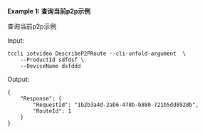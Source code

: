 **Example 1: 查询当前p2p示例**

查询当前p2p示例

Input: 

```
tccli iotvideo DescribeP2PRoute --cli-unfold-argument  \
    --ProductId sdfdsf \
    --DeviceName dsfddd
```

Output: 
```
{
    "Response": {
        "RequestId": "1b2b3a4d-2ab6-478b-b880-721b5dd8928b",
        "RouteId": 1
    }
}
```

